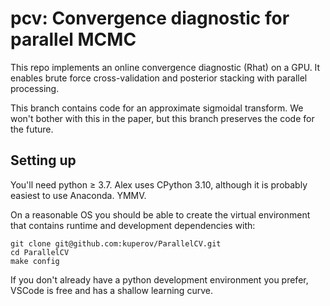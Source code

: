 pcv: Convergence diagnostic for parallel MCMC
=============================================

This repo implements an online convergence diagnostic (Rhat) on a GPU. It enables brute force cross-validation and posterior stacking with parallel processing.

This branch contains code for an approximate sigmoidal transform. We won't bother with this in the paper, but this branch preserves the code for the future.

Setting up
----------

You'll need python ≥ 3.7. Alex uses CPython 3.10, although it is probably easiest to use Anaconda. YMMV.

On a reasonable OS you should be able to create the virtual environment that contains runtime and development dependencies with:

    git clone git@github.com:kuperov/ParallelCV.git
    cd ParallelCV
    make config

If you don't already have a python development environment you prefer, VSCode is free and has a shallow learning curve.

